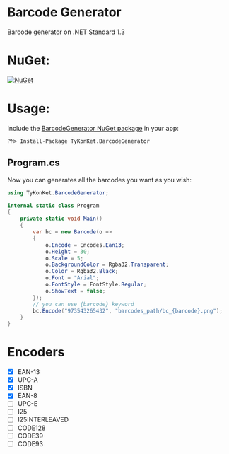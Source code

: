 # Barcode Generator
Barcode generator on .NET Standard 1.3
  
# NuGet:
[![NuGet](https://img.shields.io/nuget/v/TyKonKet.BarcodeGenerator.svg)](https://www.nuget.org/packages/TyKonKet.BarcodeGenerator/)
  
# Usage:
Include the [BarcodeGenerator NuGet package](https://www.nuget.org/packages/TyKonKet.BarcodeGenerator/) in your app:  
````
PM> Install-Package TyKonKet.BarcodeGenerator
````
## Program.cs
Now you can generates all the barcodes you want as you wish:  
```csharp
using TyKonKet.BarcodeGenerator;

internal static class Program
{
    private static void Main()
    {
        var bc = new Barcode(o =>
        {
            o.Encode = Encodes.Ean13;
            o.Height = 30;
            o.Scale = 5;
            o.BackgroundColor = Rgba32.Transparent;
            o.Color = Rgba32.Black;
            o.Font = "Arial";
            o.FontStyle = FontStyle.Regular;
            o.ShowText = false;
        });
        // you can use {barcode} keyword
        bc.Encode("973543265432", "barcodes_path/bc_{barcode}.png");
    }
}
```

# Encoders
- [x] EAN-13
- [x] UPC-A
- [x] ISBN
- [x] EAN-8
- [ ] UPC-E
- [ ] I25
- [ ] I25INTERLEAVED
- [ ] CODE128
- [ ] CODE39
- [ ] CODE93
